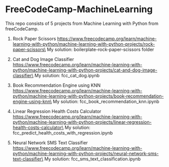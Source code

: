 # FreeCodeCamp-MachineLearning

This repo consists of 5 projects from Machine Learning with Python from freeCodeCamp. 

1. Rock Paper Scissors
https://www.freecodecamp.org/learn/machine-learning-with-python/machine-learning-with-python-projects/rock-paper-scissors\
My solution: boilerplate-rock-paper-scissors folder

2. Cat and Dog Image Classifier
https://www.freecodecamp.org/learn/machine-learning-with-python/machine-learning-with-python-projects/cat-and-dog-image-classifier\
My solution: fcc_cat_dog.ipynb 

3. Book Recommendation Engine using KNN
https://www.freecodecamp.org/learn/machine-learning-with-python/machine-learning-with-python-projects/book-recommendation-engine-using-knn\
My solution: fcc_book_recommendation_knn.ipynb

4. Linear Regression Health Costs Calculator
https://www.freecodecamp.org/learn/machine-learning-with-python/machine-learning-with-python-projects/linear-regression-health-costs-calculator\
My solution: fcc_predict_health_costs_with_regression.ipynb

5. Neural Network SMS Text Classifier
https://www.freecodecamp.org/learn/machine-learning-with-python/machine-learning-with-python-projects/neural-network-sms-text-classifier\
My solution: fcc_sms_text_classification.ipynb
